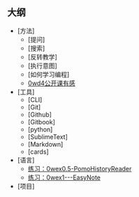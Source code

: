 ## 大纲

- [方法]
	+ [提问]
	+ [搜索]
	+ [反转教学]
	+ [执行意图]
	+ [如何学习编程]
	+ [0wd4公开课有感](0MOOC/0wd4-notes.md)
- [工具]
	+ [CLI]
	+ [Git]
	+ [Github]
	+ [Gitbook]
	+ [python]
	+ [SublimeText]
	+ [Markdown]
	+ [cards]
- [语言]
	+ [练习：0wex0.5-PomoHistoryReader](_src/om2py0w/0wex0dot5/README.md)
	+ [练习：0wex1---EasyNote](_src/om2py0w/0wex0dot5/README.md)
- [项目]
 